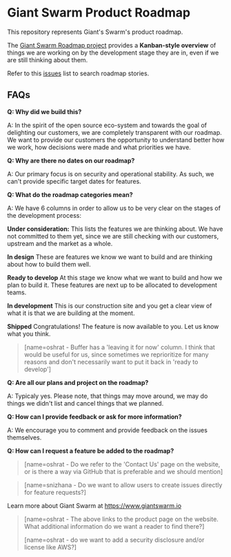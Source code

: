 # Giant Swarm Product Roadmap

This repository represents Giant's Swarm's product roadmap.

The [Giant Swarm Roadmap project](https://github.com/giantswarm/roadmap/projects/1) provides a **Kanban-style overview** of  things we are working on by the development stage they are in, even if we are still thinking about them.

Refer to this [issues](https://github.com/giantswarm/roadmap/issues) list to search roadmap stories. 

## FAQs
**Q: Why did we build this?**

A: In the spirit of the open source eco-system and towards the goal of delighting our customers, we are completely transparent with our roadmap. We want to provide our customers the opportunity to understand better how we work, how decisions were made and what priorities we have.

**Q: Why are there no dates on our roadmap?**

A: Our primary focus is on security and operational stability. As such, we can't provide specific target dates for features.

**Q: What do the roadmap categories mean?**

A: We have 6 columns in order to allow us to be very clear on the stages of the development process:

**Under consideration:**
This lists the features we are thinking about. We have not committed to them yet, since we are still checking with our customers, upstream and the market as a whole.

**In design**
These are features we know we want to build and are thinking about how to build them well.

**Ready to develop**
At this stage we know what we want to build and how we plan to build it. These features are next up to be allocated to development teams.

**In development**
This is our construction site and you get a clear view of what it is that we are building at the moment.

**Shipped**
Congratulations! The feature is now available to you. Let us know what you think.

> [name=oshrat - Buffer has a 'leaving it for now' column. I think that would be useful for us, since sometimes we reprioritize for many reasons and don't necessarily want to put it back in 'ready to develop']

**Q: Are all our plans and project on the roadmap?**

A: Typicaly yes. Please note, that things may move around, we may do things we didn't list and cancel things that we planned. 

**Q: How can I provide feedback or ask for more information?**

A: We encourage you to comment and provide feedback on the issues themselves.

**Q: How can I request a feature be added to the roadmap?**

> [name=oshrat - Do we refer to the 'Contact Us' page on the website, or is there a way via GitHub that is preferable and we should mention]

> [name=snizhana - Do we want to allow users to create issues directly for feature requests?]


Learn more about Giant Swarm at https://www.giantswarm.io

> [name=oshrat - The above links to the product page on the website. What additional information do we want a reader to find there?]
> 
> [name=oshrat - do we want to add a security disclosure and/or license like AWS?]
